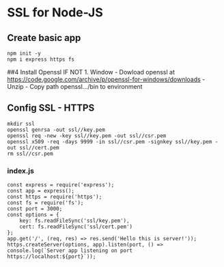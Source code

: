 ﻿# SSL for Node-JS
## Create basic app 
    npm init -y
    npm i express https fs
##4 Install Openssl IF NOT
    1. Window
        - Dowload openssl at https://code.google.com/archive/p/openssl-for-windows/downloads
        - Unzip
        - Copy path openssl.../bin to environment
  
## Config SSL - HTTPS
    mkdir ssl
    openssl genrsa -out ssl//key.pem
    openssl req -new -key ssl//key.pem -out ssl//csr.pem
    openssl x509 -req -days 9999 -in ssl//csr.pem -signkey ssl//key.pem -out ssl//cert.pem
    rm ssl//csr.pem
    
### index.js
    const express = require('express');
    const app = express();
    const https = require('https');
    const fs = require('fs');
    const port = 3000;
    const options = {
        key: fs.readFileSync('ssl/key.pem'),
        cert: fs.readFileSync('ssl/cert.pem')
    };
    app.get('/', (req, res) => res.send('Hello this is server!'));
    https.createServer(options, app).listen(port, () => console.log(`Server app listening on port https://localhost:${port}`));

